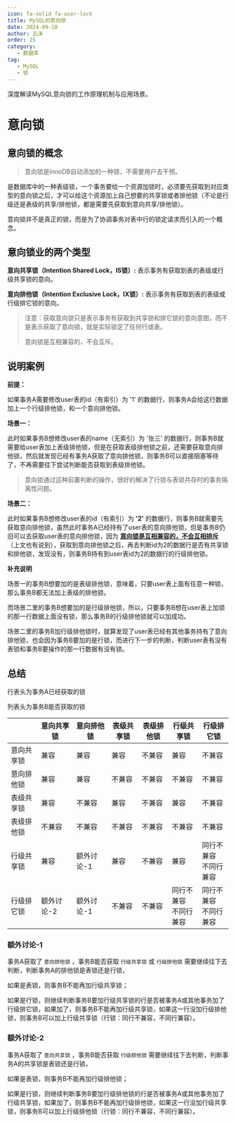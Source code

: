 ```yaml
---
icon: fa-solid fa-user-lock
title: MySQL的意向锁
date: 2024-09-10
author: 云泽
order: 25
category:
   - 数据库
tag:
   - MySQL
   - 锁
---
```


深度解读MySQL意向锁的工作原理机制与应用场景。

<!-- more -->

# 意向锁


## 意向锁的概念

> 意向锁是InnoDB自动添加的一种锁，不需要用户去干预。

是数据库中的一种表级锁，一个事务要给一个资源加锁时，必须要先获取到对应类型的意向锁之后，才可以给这个资源加上自己想要的共享锁或者排他锁（不论是行级还是表级的共享/排他锁，都是需要先获取到意向共享/排他锁）。

意向锁并不是真正的锁，而是为了协调事务对表中行的锁定请求而引入的一个概念。



## 意向锁业的两个类型

**意向共享锁（Intention Shared Lock，IS锁）:** 表示事务有获取到表的表级或行级共享锁的意向。

**意向排他锁（Intention Exclusive Lock，IX锁）:** 表示事务有获取到表的表级或行级排它锁的意向。



> 注意：获取意向锁只是表示事务有获取到共享锁和排它锁的意向意图，而不是表示获取了意向锁，就是实际锁定了任何行或表。
>
> 意向锁是互相兼容的，不会互斥。



## 说明案例

**前提：**

如果事务A需要修改user表的id（有索引）为 '1' 的数据行，则事务A会给这行数据加上一个行级排他锁，和一个意向排他锁。

**场景一：** 

此时如果事务B想修改user表的name（无索引）为 '张三' 的数据行，则事务B就需要给user表加上表级排他锁，但是在获取表级排他锁之前，还需要获取意向排他锁，然后就发现已经有事务A获取了意向排他锁，则事务B可以直接阻塞等待了，不再需要往下尝试判断能否获取到表级排他锁。

> 意向锁通过这种前置判断的操作，很好的解决了行锁与表锁共存时的事务隔离性问题。

**场景二：** 

此时如果事务B想修改user表的id（有索引）为 **'2'** 的数据行，则事务B就需要先获取意向排他锁，虽然此时事务A已经持有了user表的意向排他锁，但是事务B仍旧可以去获取user表的意向排他锁，因为 **<u>意向锁是互相兼容的，不会互相排斥</u>** （上文也有说到），获取到意向排他锁之后，再去判断id为2的数据行是否有共享锁和排他锁，发现没有，则事务B持有到user表id为2的数据行的行级排他锁。

**补充说明**

场景一的事务B想要加的是表级排他锁，意味着，只要user表上面有任意一种锁，那么事务B都无法加上表级的排他锁。

而场景二里的事务B想要加的是行级排他锁，所以，只要事务B想在user表上加锁的那一行数据上面没有锁，那么事务B的行级排他锁就可以加成功。

场景二里的事务B加行级排他锁时，就算发现了user表已经有其他事务持有了意向排他锁，也会因为事务B要加的是行锁，而进行下一步的判断，判断user表有没有表锁和事务B要操作的那一行数据有没有锁。



## 总结

行表头为事务A已经获取的锁

列表头为事务B能否获取的锁

|            | 意向共享锁 | 意向排他锁 | 表级共享锁 | 表级排他锁 | 行级共享锁                 | 行级排它锁                 |
| ---------- | ---------- | ---------- | ---------- | ---------- | -------------------------- | -------------------------- |
| 意向共享锁 | 兼容       | 兼容       | 兼容       | 不兼容     | 兼容                       | 不兼容                     |
| 意向排他锁 | 兼容       | 兼容       | 不兼容     | 不兼容     | 不兼容                     | 不兼容                     |
| 表级共享锁 | 兼容       | 不兼容     | 兼容       | 不兼容     | 兼容                       | 不兼容                     |
| 表级排他锁 | 不兼容     | 不兼容     | 不兼容     | 不兼容     | 不兼容                     | 不兼容                     |
| 行级共享锁 | 兼容       | 额外讨论-1 | 兼容       | 不兼容     | 兼容                       | 同行不兼容<br />不同行兼容 |
| 行级排它锁 | 额外讨论-2 | 额外讨论-1 | 不兼容     | 不兼容     | 同行不兼容<br />不同行兼容 | 同行不兼容<br />不同行兼容 |

### 额外讨论-1

事务A获取了 `意向排他锁` ，事务B能否获取 `行级共享锁` 或 `行级排他锁` 需要继续往下去判断，判断事务A的排他锁是表锁还是行锁，

如果是表锁，则事务B不能再加行级共享锁；

如果是行锁，则继续判断事务B要加行级共享锁的行是否被事务A或其他事务加了行级排它锁，如果加了，则事务B不能再加行级共享锁，如果这一行没加行级排他锁，则事务B可以加上行级共享锁（行锁：同行不兼容，不同行兼容）。

### 额外讨论-2

事务A获取了 `意向共享锁` ，事务B能否获取 `行级排他锁` 需要继续往下去判断，判断事务A的共享锁是表锁还是行锁，

如果是表锁，则事务B不能再加行级排他锁；

如果是行锁，则继续判断事务B要加行级排他锁的行是否被事务A或其他事务加了行级共享锁，如果加了，则事务B不能再加行级排他锁，如果这一行没加行级共享锁，则事务B可以加上行级排他锁（行锁：同行不兼容，不同行兼容）。
